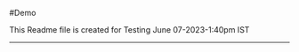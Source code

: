 #Demo

This Readme file is created for Testing 
June 07-2023-1:40pm IST

---------------------------
